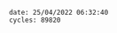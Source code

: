 

                date: 25/04/2022 06:32:40
                cycles: 89820

                         